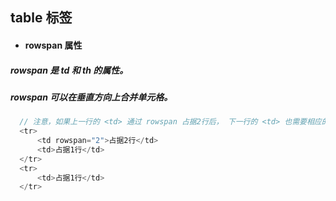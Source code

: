 ## table 标签

- #### rowspan 属性
##### rowspan 是 td 和 th 的属性。
##### rowspan 可以在垂直方向上合并单元格。
```javascript
  // 注意，如果上一行的 <td> 通过 rowspan 占据2行后， 下一行的 <td> 也需要相应的少一个
  <tr>
      <td rowspan="2">占据2行</td>
      <td>占据1行</td>
  </tr> 
  <tr>
      <td>占据1行</td>
  </tr>
```
